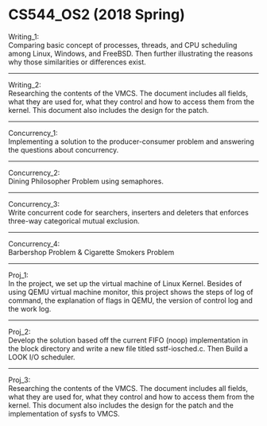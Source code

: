 # CS544_OS2 (2018 Spring)
Writing_1: <br >
Comparing basic concept of processes, threads, and CPU scheduling among Linux, Windows, and FreeBSD. Then further illustrating the reasons why those similarities or differences exist.

-----------------
Writing_2: <br >
Researching the contents of the VMCS. The document includes all fields, what they are used for, what they control and how to access them from the kernel. This document also includes the design for the patch.

-----------------
Concurrency_1: <br >
Implementing a solution to the producer-consumer problem and answering the questions about concurrency.

-----------------
Concurrency_2: <br >
Dining Philosopher Problem using semaphores.

-----------------
Concurrency_3: <br >
Write concurrent code for searchers, inserters and deleters that enforces three-way categorical mutual exclusion. 

-----------------
Concurrency_4: <br >
Barbershop Problem & Cigarette Smokers Problem

-----------------

Proj_1: <br >
In the project, we set up the virtual machine of Linux Kernel. Besides of using QEMU virtual machine monitor, this project shows the steps of log of command, the explanation of flags in QEMU, the version of control log and the work log.

-----------------
Proj_2: <br >
Develop the solution based off the current FIFO (noop) implementation in the block directory and write a new file titled sstf-iosched.c. Then Build a LOOK I/O scheduler.

-----------------
Proj_3: <br >
Researching the contents of the VMCS. The document includes all fields, what they are used for, what they control and how to access them from the kernel. This document also includes the design for the patch and the implementation of sysfs to VMCS.
